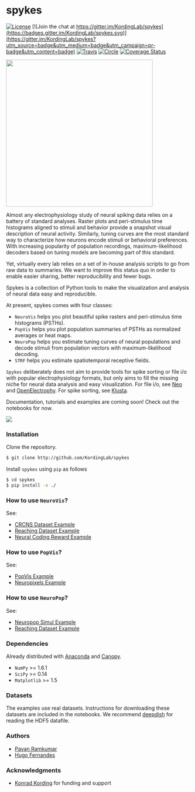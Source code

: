 # spykes

[![License](https://img.shields.io/badge/license-MIT-blue.svg?style=flat)](https://github.com/KordingLab/spykes/blob/master/LICENSE) [![Join the chat at https://gitter.im/KordingLab/spykes](https://badges.gitter.im/KordingLab/spykes.svg)](https://gitter.im/KordingLab/spykes?utm_source=badge&utm_medium=badge&utm_campaign=pr-badge&utm_content=badge)
[![Travis](https://api.travis-ci.org/pavanramkumar/pyglmnet.svg?branch=master "Travis")](https://travis-ci.org/KordingLab/spykes)
[![Circle](https://circleci.com/gh/KordingLab/spykes/tree/master.svg?style=shield&circle-token=:circle-token)](https://circleci.com/gh/KordingLab/spykes/tree/master.svg?style=shield&circle-token=:circle-token)
[![Coverage Status](https://coveralls.io/repos/github/KordingLab/spykes/badge.svg?branch=master)](https://coveralls.io/github/KordingLab/spykes?branch=master)

<img src="spykes-logo.png" width="400" />

Almost any electrophysiology study of neural spiking data relies on a battery of standard analyses.
Raster plots and peri-stimulus time histograms aligned to stimuli and behavior provide a snapshot visual description of neural activity. Similarly, tuning curves are the most standard way to characterize how neurons encode stimuli or behavioral preferences. With increasing popularity of population recordings, maximum-likelihood decoders based on tuning models are becoming part of this standard.

Yet, virtually every lab relies on a set of in-house analysis scripts to go from raw data to summaries. We want to improve this status quo in order to enable easier sharing, better reproducibility and fewer bugs.

Spykes is a collection of Python tools to make the visualization and analysis of neural data easy and reproducible.

At present, spykes comes with four classes:
- ```NeuroVis``` helps you plot beautiful spike rasters and peri-stimulus time histograms (PSTHs).
- ```PopVis``` helps you plot population summaries of PSTHs as normalized averages or heat maps.
- ```NeuroPop``` helps you estimate tuning curves of neural populations and decode stimuli from population vectors with maximum-likelihood decoding.
- ```STRF``` helps you estimate spatiotemporal receptive fields.

```Spykes``` deliberately does not aim to provide tools for spike sorting or file i/o with popular electrophysiology formats, but only aims to fill the missing niche for neural data analysis and easy visualization. For file i/o, see [Neo](http://neuralensemble.org/neo/) and [OpenElectrophy](http://neuralensemble.org/OpenElectrophy/). For spike sorting, see [Klusta](http://klusta.readthedocs.io/en/latest/).

Documentation, tutorials and examples are coming soon! Check out the notebooks for now.

![](https://github.com/KordingLab/spykes/blob/master/notebooks_examples/figures/psth_PMd_n91.png)

### Installation

Clone the repository.

```bash
$ git clone http://github.com/KordingLab/spykes
```

Install `spykes` using `pip` as follows

```bash
$ cd spykes
$ pip install -e ./
```

### How to use ```NeuroVis```?

See:
- [CRCNS Dataset Example](http://kordinglab.com/spykes/auto_examples/plot_crcns_dataset_example.html#sphx-glr-auto-examples-plot-crcns-dataset-example-py)
- [Reaching Dataset Example](http://kordinglab.com/spykes/auto_examples/plot_reaching_dataset_example.html#sphx-glr-auto-examples-plot-reaching-dataset-example-py)
- [Neural Coding Reward Example](http://kordinglab.com/spykes/auto_examples/plot_neural_coding_reward_example.html#sphx-glr-auto-examples-plot-neural-coding-reward-example-py)

### How to use ```PopVis```?
See:
- [PopVis Example](http://kordinglab.com/spykes/auto_examples/plot_popvis_example.html#sphx-glr-auto-examples-plot-popvis-example-py)
- [Neuropixels Example](http://kordinglab.com/spykes/auto_examples/plot_neuropixels_example.html#sphx-glr-auto-examples-plot-neuropixels-example-py)

### How to use ```NeuroPop```?

See:
- [Neuropop Simul Example](http://kordinglab.com/spykes/auto_examples/plot_neuropop_simul_example.html#sphx-glr-auto-examples-plot-neuropop-simul-example-py)
- [Reaching Dataset Example](http://kordinglab.com/spykes/auto_examples/plot_reaching_dataset_example.html#sphx-glr-auto-examples-plot-reaching-dataset-example-py)

### Dependencies

Already distributed with [Anaconda](https://www.continuum.io/downloads) and [Canopy](https://www.enthought.com/products/canopy/).
- ```NumPy``` >= 1.6.1
- ```SciPy``` >= 0.14
- ```Matplotlib``` >= 1.5

### Datasets

The examples use real datasets. Instructions for downloading these datasets are included in the notebooks. We recommend [deepdish](https://github.com/uchicago-cs/deepdish) for reading the HDF5 datafile.

### Authors

* [Pavan Ramkumar](http:/github.com/pavanramkumar)
* [Hugo Fernandes](http:/github.com/hugoguh)

### Acknowledgments

* [Konrad Kording](http://kordinglab.com) for funding and support
